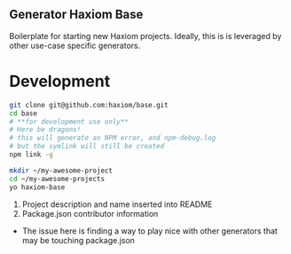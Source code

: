 Generator Haxiom Base
---

Boilerplate for starting new Haxiom projects. Ideally, this is is leveraged by other use-case specific generators.


# Development

```bash
git clone git@github.com:haxiom/base.git
cd base
# **for development use only**
# Here be dragons!
# this will generate an NPM error, and npm-debug.log
# but the symlink will still be created
npm link -g

mkdir ~/my-awesome-project
cd ~/my-awesome-projects
yo haxiom-base
```

1. Project description and name inserted into README
2. Package.json contributor information
  - The issue here is finding a way to play nice with other generators that may be touching package.json
